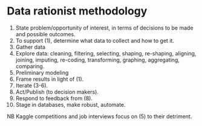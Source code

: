 # Data rationist methodology

1. State problem/opportunity of interest, in terms of decisions to be made and possible outcomes.
2. To support (1), determine what data to collect and how to get it.
3. Gather data
4. Explore data: cleaning, filtering, selecting, shaping, re-shaping, aligning, joining, imputing, re-coding, transforming, graphing, aggregating, comparing.
5. Preliminary modeling
6. Frame results in light of (1).
7. Iterate (3-6).
8. Act/Publish (to decision makers).
9. Respond to feedback from (8).
10. Stage in databases, make robust, automate. 

NB Kaggle competitions and job interviews focus on (5) to their detriment.
